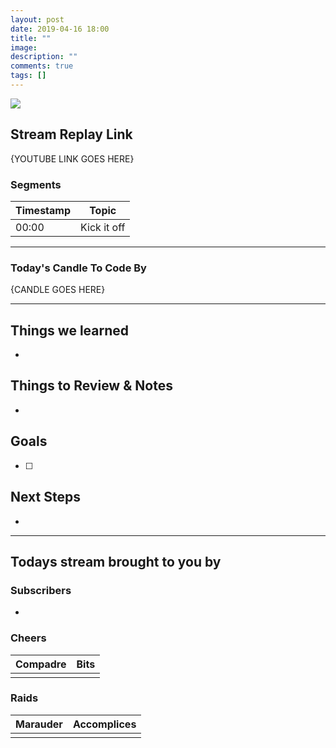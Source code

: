 ```yaml
---
layout: post
date: 2019-04-16 18:00
title: ""
image: 
description: ""
comments: true
tags: []
---
```


<img src="{{page.image}}"/>

## Stream Replay Link

{YOUTUBE LINK GOES HERE}

<!--more-->

### Segments

| Timestamp | Topic
| ---       | ---
| 00:00     | Kick it off


---

### Today's Candle To Code By

{CANDLE GOES HERE}

---

## Things we learned

- 

## Things to Review & Notes

- 

## Goals

- [ ] 

## Next Steps

- 

---

## Todays stream brought to you by

### Subscribers

- 

### Cheers

| Compadre      | Bits
| ---           | ---
|               | 

### Raids

| Marauder      | Accomplices
| ---           | ---
|               | 
